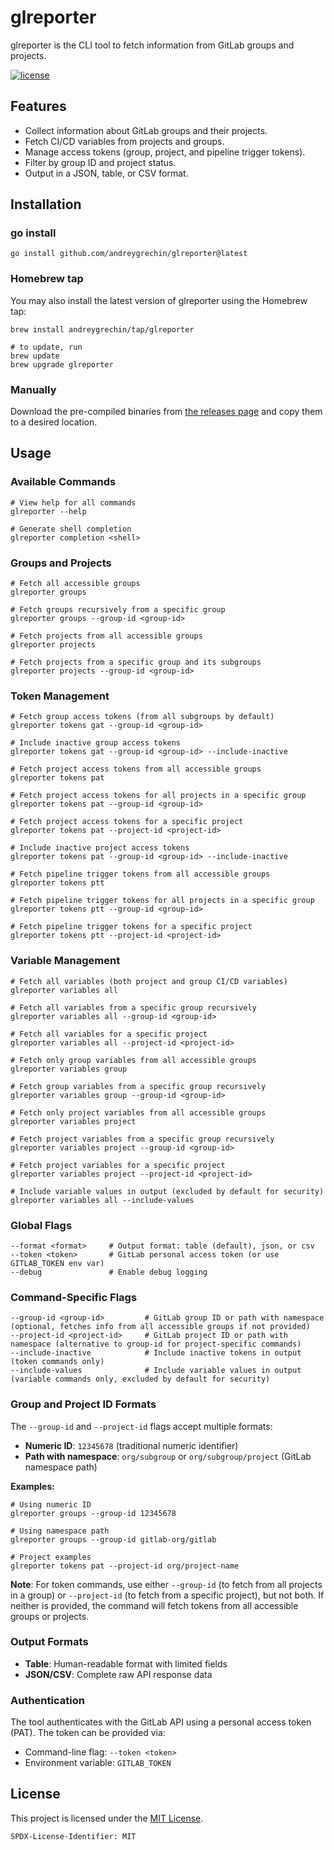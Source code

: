 # glreporter

glreporter is the CLI tool to fetch information from GitLab groups and projects.

[![license](https://img.shields.io/badge/License-MIT-blue.svg)](https://github.com/andreygrechin/glreporter/blob/main/LICENSE)

## Features

- Collect information about GitLab groups and their projects.
- Fetch CI/CD variables from projects and groups.
- Manage access tokens (group, project, and pipeline trigger tokens).
- Filter by group ID and project status.
- Output in a JSON, table, or CSV format.

## Installation

### go install

```shell
go install github.com/andreygrechin/glreporter@latest
```

### Homebrew tap

You may also install the latest version of glreporter using the Homebrew tap:

```shell
brew install andreygrechin/tap/glreporter

# to update, run
brew update
brew upgrade glreporter
```

### Manually

Download the pre-compiled binaries from [the releases page](https://github.com/andreygrechin/glreporter/releases/) and copy them to a desired location.

## Usage

### Available Commands

```shell
# View help for all commands
glreporter --help

# Generate shell completion
glreporter completion <shell>
```

### Groups and Projects

```shell
# Fetch all accessible groups
glreporter groups

# Fetch groups recursively from a specific group
glreporter groups --group-id <group-id>

# Fetch projects from all accessible groups
glreporter projects

# Fetch projects from a specific group and its subgroups
glreporter projects --group-id <group-id>
```

### Token Management

```shell
# Fetch group access tokens (from all subgroups by default)
glreporter tokens gat --group-id <group-id>

# Include inactive group access tokens
glreporter tokens gat --group-id <group-id> --include-inactive

# Fetch project access tokens from all accessible groups
glreporter tokens pat

# Fetch project access tokens for all projects in a specific group
glreporter tokens pat --group-id <group-id>

# Fetch project access tokens for a specific project
glreporter tokens pat --project-id <project-id>

# Include inactive project access tokens
glreporter tokens pat --group-id <group-id> --include-inactive

# Fetch pipeline trigger tokens from all accessible groups
glreporter tokens ptt

# Fetch pipeline trigger tokens for all projects in a specific group
glreporter tokens ptt --group-id <group-id>

# Fetch pipeline trigger tokens for a specific project
glreporter tokens ptt --project-id <project-id>
```

### Variable Management

```shell
# Fetch all variables (both project and group CI/CD variables)
glreporter variables all

# Fetch all variables from a specific group recursively
glreporter variables all --group-id <group-id>

# Fetch all variables for a specific project
glreporter variables all --project-id <project-id>

# Fetch only group variables from all accessible groups
glreporter variables group

# Fetch group variables from a specific group recursively
glreporter variables group --group-id <group-id>

# Fetch only project variables from all accessible groups
glreporter variables project

# Fetch project variables from a specific group recursively
glreporter variables project --group-id <group-id>

# Fetch project variables for a specific project
glreporter variables project --project-id <project-id>

# Include variable values in output (excluded by default for security)
glreporter variables all --include-values
```

### Global Flags

```shell
--format <format>     # Output format: table (default), json, or csv
--token <token>       # GitLab personal access token (or use GITLAB_TOKEN env var)
--debug               # Enable debug logging
```

### Command-Specific Flags

```shell
--group-id <group-id>         # GitLab group ID or path with namespace (optional, fetches info from all accessible groups if not provided)
--project-id <project-id>     # GitLab project ID or path with namespace (alternative to group-id for project-specific commands)
--include-inactive            # Include inactive tokens in output (token commands only)
--include-values              # Include variable values in output (variable commands only, excluded by default for security)
```

### Group and Project ID Formats

The `--group-id` and `--project-id` flags accept multiple formats:

- **Numeric ID**: `12345678` (traditional numeric identifier)
- **Path with namespace**: `org/subgroup` or `org/subgroup/project` (GitLab namespace path)

**Examples:**

```shell
# Using numeric ID
glreporter groups --group-id 12345678

# Using namespace path
glreporter groups --group-id gitlab-org/gitlab

# Project examples
glreporter tokens pat --project-id org/project-name
```

**Note**: For token commands, use either `--group-id` (to fetch from all projects in a group) or `--project-id` (to fetch from a specific project), but not both. If neither is provided, the command will fetch tokens from all accessible groups or projects.

### Output Formats

- **Table**: Human-readable format with limited fields
- **JSON/CSV**: Complete raw API response data

### Authentication

The tool authenticates with the GitLab API using a personal access token (PAT). The token can be provided via:

- Command-line flag: `--token <token>`
- Environment variable: `GITLAB_TOKEN`

## License

This project is licensed under the [MIT License](LICENSE).

`SPDX-License-Identifier: MIT`
